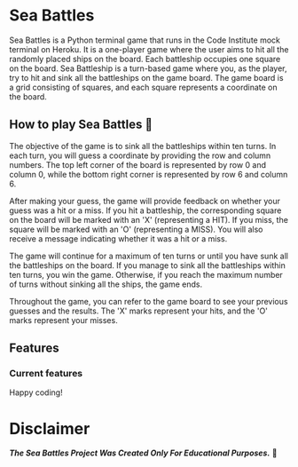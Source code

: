 # Sea Battles
Sea Battles is a Python terminal game that runs in the Code Institute mock terminal on Heroku. It is a one-player game where the user aims to hit all the randomly placed ships on the board. Each battleship occupies one square on the board. Sea Battleship is a turn-based game where you, as the player, try to hit and sink all the battleships on the game board. The game board is a grid consisting of squares, and each square represents a coordinate on the board.

## How to play Sea Battles 🎲
The objective of the game is to sink all the battleships within ten turns. In each turn, you will guess a coordinate by providing the row and column numbers. The top left corner of the board is represented by row 0 and column 0, while the bottom right corner is represented by row 6 and column 6.

After making your guess, the game will provide feedback on whether your guess was a hit or a miss. If you hit a battleship, the corresponding square on the board will be marked with an 'X' (representing a HIT). If you miss, the square will be marked with an 'O' (representing a MISS). You will also receive a message indicating whether it was a hit or a miss.

The game will continue for a maximum of ten turns or until you have sunk all the battleships on the board. If you manage to sink all the battleships within ten turns, you win the game. Otherwise, if you reach the maximum number of turns without sinking all the ships, the game ends.

Throughout the game, you can refer to the game board to see your previous guesses and the results. The 'X' marks represent your hits, and the 'O' marks represent your misses.

## Features
### Current features 



Happy coding!

# Disclaimer
***The Sea Battles Project Was Created Only For Educational Purposes.*** 📖
